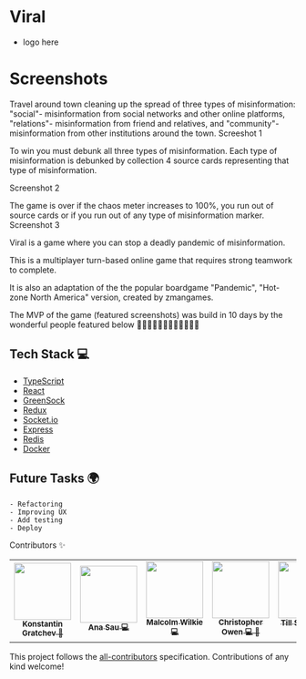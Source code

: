 # Viral  

 - logo here 
 
# Screenshots  
Travel around town cleaning up the spread of three types of misinformation: "social"- misinformation from social networks and other online platforms, "relations"- misinformation from friend and relatives, and "community"- misinformation from other institutions around the town.
 Screeshot 1 
 
 To win you must debunk all three types of misinformation. Each type of misinformation is debunked by collection 4 source cards representing that type of misinformation.

Screenshot 2 

The game is over if the chaos meter increases to 100%, you run out of source cards or if you run out of any type of misinformation marker. 
 Screenshot 3
 
Viral is a game where you can stop a deadly pandemic of misinformation. 

This is a multiplayer turn-based online game that requires strong teamwork to complete. 

It is also an adaptation of the the popular boardgame "Pandemic", "Hot-zone North America" version, created by zmangames.

The MVP of the game (featured screenshots) was build in 10 days by the wonderful people featured below 🦸‍♀️🦸‍♂️🦸‍♂️🦸‍♂️🦸‍♂️🦸‍♂️


## Tech Stack :computer:
- [TypeScript](https://www.typescriptlang.org/)
- [React](https://reactjs.org/)
- [GreenSock](https://greensock.com/)
- [Redux](https://redux.js.org/)
- [Socket.io](https://socket.io/)
- [Express](https://expressjs.com/)
- [Redis](https://redis.io/)
- [Docker](https://www.docker.com/)

## Future Tasks :earth_africa:

```
- Refactoring
- Improving UX
- Add testing
- Deploy
```
Contributors ✨
<table> 
  <tr>
    <td align="center"><a href="https://github.com/Bobik808"><img src="https://avatars.githubusercontent.com/u/39499810?s=400&u=f1de6116a4cf63f6bd29ece9e8445c3999ac6c0e&v=4" width="100px;" alt=""/><br /><sub><b> Konstantin Gratchev 🎨  </b></sub> 
    <td align="center"><a href="https://github.com/anasau"><img src="https://avatars.githubusercontent.com/u/63604711?s=400&u=981abf7ed369db91f09417c4714e8a425df17e52&v=4" width="100px;" alt=""/><br /><sub><b> Ana Sau 💻 </b></sub>
 <td align="center"><a href="https://github.com/mwi079"><img src="https://avatars.githubusercontent.com/u/61749243?s=400&u=c1e4d80faf1ed8a3eb90ffc023d5920eacb33e68&v=4" width="100px;" alt=""/><br /><sub><b> Malcolm Wilkie 💻 </b></sub>
 <td align="center"><a href="https://github.com/awenine"><img src="https://avatars.githubusercontent.com/u/9653071?s=400&u=7b9906df991404a41b8b330e870aabbf465ad41e&v=4" width="100px;" alt=""/><br /><sub><b> Christopher Owen 💻 🎨  </b></sub>
   <td align="center"><a href="https://github.com/Stil87"><img src="https://avatars.githubusercontent.com/u/42698392?s=400&u=76c452337f412e832e601ffb2a5179944ff81c6b&v=4" width="100px;" alt=""/><br /><sub><b> Till Schmidt💻  🎨  </b></sub>
    
 <td align="center"><a href="https://github.com/cmacphee66"><img src="https://avatars.githubusercontent.com/u/67057698?s=400&u=fc107cd0b87b528f5bd072478d7698dd67b58837&v=4" width="100px;" alt=""/><br /><sub><b> Connor MacPhee 🎨</b></sub>
   

  </tr>
</table>

<!-- markdownlint-enable -->
<!-- prettier-ignore-end -->
<!-- ALL-CONTRIBUTORS-LIST:END -->

This project follows the [all-contributors](https://github.com/all-contributors/all-contributors) specification. Contributions of any kind welcome!
